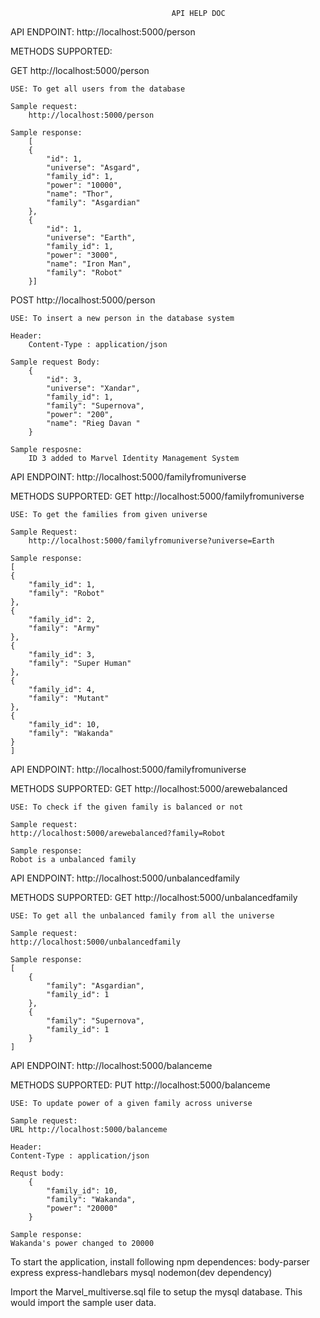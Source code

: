                                         API HELP DOC
API ENDPOINT:
http://localhost:5000/person

METHODS SUPPORTED:

GET http://localhost:5000/person

    USE: To get all users from the database

    Sample request:
        http://localhost:5000/person

    Sample response:
        [
        {
            "id": 1,
            "universe": "Asgard",
            "family_id": 1,
            "power": "10000",
            "name": "Thor",
            "family": "Asgardian"
        },
        {
            "id": 1,
            "universe": "Earth",
            "family_id": 1,
            "power": "3000",
            "name": "Iron Man",
            "family": "Robot"
        }]


POST http://localhost:5000/person

    USE: To insert a new person in the database system

    Header:
        Content-Type : application/json

    Sample request Body:
        {
            "id": 3,
            "universe": "Xandar",
            "family_id": 1,
            "family": "Supernova",
            "power": "200",
            "name": "Rieg Davan "
        }

    Sample resposne:
        ID 3 added to Marvel Identity Management System


API ENDPOINT:
http://localhost:5000/familyfromuniverse

METHODS SUPPORTED:
    GET http://localhost:5000/familyfromuniverse
    
    USE: To get the families from given universe

    Sample Request:
        http://localhost:5000/familyfromuniverse?universe=Earth
    
    Sample response:
    [
    {
        "family_id": 1,
        "family": "Robot"
    },
    {
        "family_id": 2,
        "family": "Army"
    },
    {
        "family_id": 3,
        "family": "Super Human"
    },
    {
        "family_id": 4,
        "family": "Mutant"
    },
    {
        "family_id": 10,
        "family": "Wakanda"
    }
    ]
API ENDPOINT:
http://localhost:5000/familyfromuniverse

METHODS SUPPORTED:
    GET http://localhost:5000/arewebalanced

    USE: To check if the given family is balanced or not

    Sample request:
    http://localhost:5000/arewebalanced?family=Robot

    Sample response:
    Robot is a unbalanced family


API ENDPOINT:
http://localhost:5000/unbalancedfamily

METHODS SUPPORTED:
    GET http://localhost:5000/unbalancedfamily

    USE: To get all the unbalanced family from all the universe

    Sample request:
    http://localhost:5000/unbalancedfamily

    Sample response:
    [
        {
            "family": "Asgardian",
            "family_id": 1
        },
        {
            "family": "Supernova",
            "family_id": 1
        }
    ]

API ENDPOINT:
http://localhost:5000/balanceme

METHODS SUPPORTED:
    PUT http://localhost:5000/balanceme

    USE: To update power of a given family across universe

    Sample request:
    URL http://localhost:5000/balanceme

    Header: 
    Content-Type : application/json

    Requst body:
        {
            "family_id": 10,
            "family": "Wakanda",
            "power": "20000"
        }

    Sample response:
    Wakanda's power changed to 20000


To start the application, install following npm dependences:
    body-parser
    express
    express-handlebars
    mysql
    nodemon(dev dependency)

Import the Marvel_multiverse.sql file to setup the mysql database. This would import the sample user data.